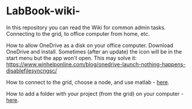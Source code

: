 # LabBook-wiki-

In this repository you can read the Wiki for common admin tasks. Connecting to the grid, to office computer from home, etc. 

How to allow OneDrive as a disk on your office computer. Download OneDrive and install. Sometimes (after an update) the icon will be in the start menu but the app won't open. This may solve it:
https://www.winhelponline.com/blog/onedrive-launch-nothing-happens-disablefilesyncngsc/

How to connect to the grid, choose a node, and use matlab - [here](https://raw.githubusercontent.com/PhiliastidesLab/LabBook-wiki-/main/gird_connect1.png). 

How to add a folder with your project (from the grid) on your computer - [here](https://raw.githubusercontent.com/PhiliastidesLab/LabBook-wiki-/main/Map_drive.png).


